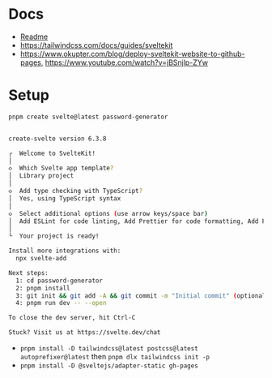 # Docs 

- [Readme](./docs.md)
- https://tailwindcss.com/docs/guides/sveltekit
- https://www.okupter.com/blog/deploy-sveltekit-website-to-github-pages, https://www.youtube.com/watch?v=jBSnjlp-ZYw

# Setup 

```bash
pnpm create svelte@latest password-generator


create-svelte version 6.3.8

┌  Welcome to SvelteKit!
│
◇  Which Svelte app template?
│  Library project
│
◇  Add type checking with TypeScript?
│  Yes, using TypeScript syntax
│
◇  Select additional options (use arrow keys/space bar)
│  Add ESLint for code linting, Add Prettier for code formatting, Add Playwright for browser testing, Add Vitest for unit testing, Try the Svelte 5 preview (unstable!)
│
└  Your project is ready!

Install more integrations with:
  npx svelte-add

Next steps:
  1: cd password-generator
  2: pnpm install
  3: git init && git add -A && git commit -m "Initial commit" (optional)
  4: pnpm run dev -- --open

To close the dev server, hit Ctrl-C

Stuck? Visit us at https://svelte.dev/chat
```

- `pnpm install -D tailwindcss@latest postcss@latest autoprefixer@latest` then `pnpm dlx tailwindcss init -p`
- `pnpm install -D @sveltejs/adapter-static gh-pages`

